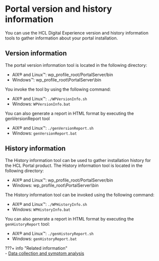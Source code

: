 # Portal version and history information

You can use the HCL Digital Experience version and history information tools to gather information about your portal installation.

## Version information

The portal version information tool is located in the following directory:

-   AIX® and Linux™: wp_profile_root/PortalServer/bin
-   Windows™: wp_profile_root\PortalServer\bin

You invoke the tool by using the following command:

-   AIX® and Linux™: `./WPVersionInfo.sh`
-   Windows: `WPVersionInfo.bat`

You can also generate a report in HTML format by executing the genVersionReport tool

-   AIX® and Linux™: `./genVersionReport.sh`
-   Windows: `genVersionReport.bat`

## History information

The History information tool can be used to gather installation history for the HCL Portal product. The History information tool is located in the following directory:

-   AIX® and Linux™: wp_profile_root/PortalServer/bin
-   Windows: wp_profile_root\PortalServer\bin

The History information tool can be invoked using the following command:

-   AIX® and Linux™: `./WPHistoryInfo.sh`
-   Windows: `WPHistoryInfo.bat`

You can also generate a report in HTML format by executing the `genHistoryReport` tool:

-   AIX® and Linux™: `./genHistoryReport.sh`
-   Windows: `genHistoryReport.bat`


???+ info "Related information"  
    -   [Data collection and symptom analysis](../../../../deploy_dx/manage/troubleshooting/tools_for_troubleshooting_and_diagnostics/tbl_apdt_over.md)

